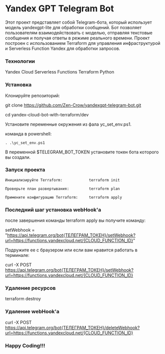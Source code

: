 # Yandex GPT Telegram Bot

Этот проект представляет собой Telegram-бота, который использует модель yandexgpt-lite для обработки сообщений. Бот позволяет пользователям взаимодействовать с моделью, отправляя текстовые сообщения и получая ответы в режиме реального времени. Проект построен с использованием Terraform для управления инфраструктурой и Serverless Function Yandex для обработки запросов.


### Технологии
Yandex Cloud
Serverless Functions
Terraform
Python

### Установка

Клонируйте репозиторий:

git clone https://github.com/Zen-Crow/yandexgpt-telegram-bot.git

cd yandex-cloud-bot-with-terraform/dev

Установите переменные окружения из фала yc_set_env.ps1.

команда в powershell:

    . .\yc_set_env.ps1


В переменной $TELEGRAM_BOT_TOKEN установите токен бота которого вы создали.


### Запуск проекта

    Инициализируйте Terraform:            terraform init

    Проверьте план развертывания:         terraform plan

    Примените конфигурацию Terraform:     terraform apply


### Последний шаг установка webHook'a

после завершения команды terraform apply вы получите команду:

setWebhook = "https://api.telegram.org/bot{ТЕЛЕГРАМ_ТОКЕН}/setWebhook?url=https://functions.yandexcloud.net/{CLOUD_FUNCTION_ID}"

Подружите ее с браузером или если вам нравится работать в терминале:

curl -X POST https://api.telegram.org/bot{ТЕЛЕГРАМ_ТОКЕН}/setWebhook?url=https://functions.yandexcloud.net/{CLOUD_FUNCTION_ID}


### Удаление ресурсов 

terraform destroy

### Удаление webHook'a

curl -X POST https://api.telegram.org/bot{ТЕЛЕГРАМ_ТОКЕН}/deleteWebhook?url=https://functions.yandexcloud.net/{CLOUD_FUNCTION_ID}


### Happy Coding!!!